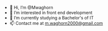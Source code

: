 - 👋 Hi, I’m @Mwaghorn
- 👀 I’m interested in front end development
- 🌱 I’m currently studying a Bachelor's of IT
- 📫 Contact me at m.waghorn2000@gmail.com

<!---
Mwaghorn/Mwaghorn is a ✨ special ✨ repository because its `README.md` (this file) appears on your GitHub profile.
You can click the Preview link to take a look at your changes.
--->
